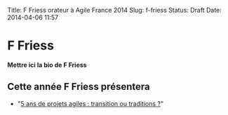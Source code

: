 Title: F Friess orateur à Agile France 2014 
Slug: f-friess
Status: Draft
Date: 2014-04-06 11:57

# F Friess

**Mettre ici la bio de F Friess**
## Cette année F Friess présentera

* "[5 ans de projets agiles : transition ou traditions ?](../sessions/ans-de-projets-agiles-transition-ou-traditions.html)"


